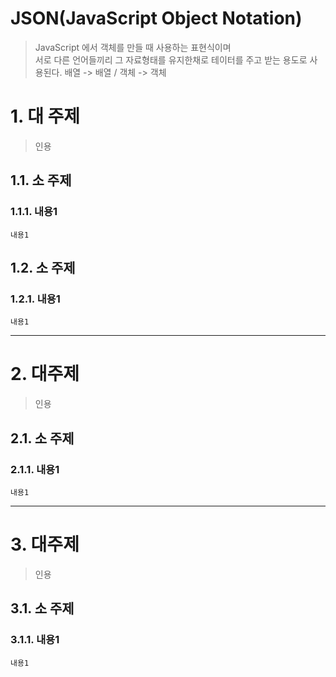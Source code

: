 JSON(JavaScript Object Notation)
=======================
> JavaScript 에서 객체를 만들 때 사용하는 표현식이며  
> 서로 다른 언어들끼리 그 자료형태를 유지한채로 테이터를 주고 받는 용도로 사용된다.
> 배열 -> 배열 / 객체 -> 객체

# 1. 대 주제
> 인용
## 1.1. 소 주제
### 1.1.1. 내용1
```
내용1
```
## 1.2. 소 주제
### 1.2.1. 내용1
```
내용1
```

***
# 2. 대주제
> 인용
## 2.1. 소 주제
### 2.1.1. 내용1
```
내용1
```   

***
# 3. 대주제
> 인용
## 3.1. 소 주제
### 3.1.1. 내용1
```
내용1
```
